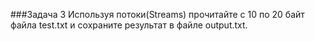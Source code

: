 ﻿###Задача 3
Используя потоки(Streams) прочитайте с 10 по 20 байт файла test.txt и сохраните результат в файле output.txt.